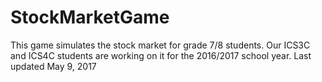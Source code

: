 # StockMarketGame
This game simulates the stock market for grade 7/8 students.  Our ICS3C and ICS4C students are working on it for the 2016/2017 school year.
Last updated May 9, 2017
